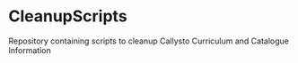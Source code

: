# CleanupScripts
Repository containing scripts to cleanup Callysto Curriculum and Catalogue Information
